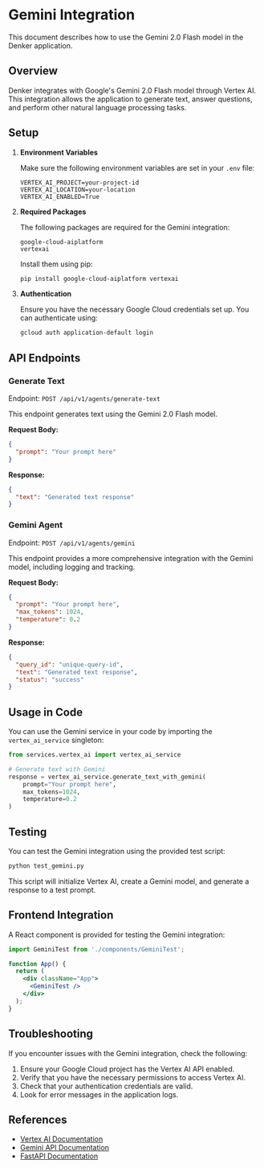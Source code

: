# Gemini Integration

This document describes how to use the Gemini 2.0 Flash model in the Denker application.

## Overview

Denker integrates with Google's Gemini 2.0 Flash model through Vertex AI. This integration allows the application to generate text, answer questions, and perform other natural language processing tasks.

## Setup

1. **Environment Variables**

   Make sure the following environment variables are set in your `.env` file:

   ```
   VERTEX_AI_PROJECT=your-project-id
   VERTEX_AI_LOCATION=your-location
   VERTEX_AI_ENABLED=True
   ```

2. **Required Packages**

   The following packages are required for the Gemini integration:

   ```
   google-cloud-aiplatform
   vertexai
   ```

   Install them using pip:

   ```bash
   pip install google-cloud-aiplatform vertexai
   ```

3. **Authentication**

   Ensure you have the necessary Google Cloud credentials set up. You can authenticate using:

   ```bash
   gcloud auth application-default login
   ```

## API Endpoints

### Generate Text

Endpoint: `POST /api/v1/agents/generate-text`

This endpoint generates text using the Gemini 2.0 Flash model.

**Request Body:**

```json
{
  "prompt": "Your prompt here"
}
```

**Response:**

```json
{
  "text": "Generated text response"
}
```

### Gemini Agent

Endpoint: `POST /api/v1/agents/gemini`

This endpoint provides a more comprehensive integration with the Gemini model, including logging and tracking.

**Request Body:**

```json
{
  "prompt": "Your prompt here",
  "max_tokens": 1024,
  "temperature": 0.2
}
```

**Response:**

```json
{
  "query_id": "unique-query-id",
  "text": "Generated text response",
  "status": "success"
}
```

## Usage in Code

You can use the Gemini service in your code by importing the `vertex_ai_service` singleton:

```python
from services.vertex_ai import vertex_ai_service

# Generate text with Gemini
response = vertex_ai_service.generate_text_with_gemini(
    prompt="Your prompt here",
    max_tokens=1024,
    temperature=0.2
)
```

## Testing

You can test the Gemini integration using the provided test script:

```bash
python test_gemini.py
```

This script will initialize Vertex AI, create a Gemini model, and generate a response to a test prompt.

## Frontend Integration

A React component is provided for testing the Gemini integration:

```jsx
import GeminiTest from './components/GeminiTest';

function App() {
  return (
    <div className="App">
      <GeminiTest />
    </div>
  );
}
```

## Troubleshooting

If you encounter issues with the Gemini integration, check the following:

1. Ensure your Google Cloud project has the Vertex AI API enabled.
2. Verify that you have the necessary permissions to access Vertex AI.
3. Check that your authentication credentials are valid.
4. Look for error messages in the application logs.

## References

- [Vertex AI Documentation](https://cloud.google.com/vertex-ai/docs)
- [Gemini API Documentation](https://cloud.google.com/vertex-ai/docs/generative-ai/model-reference/gemini)
- [FastAPI Documentation](https://fastapi.tiangolo.com/)
